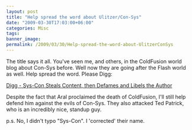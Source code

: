 ```yaml
---
layout: post
title: "Help spread the word about Ulitzer/Con-Sys"
date: "2009-03-30T17:03:00+06:00"
categories: Misc 
tags: 
banner_image: 
permalink: /2009/03/30/Help-spread-the-word-about-UlitzerConSys
---
```


The title says it all. You've seen me, and others, in the ColdFusion world blog about Con-Sys before. Well now they are going after the Flash world as well. Help spread the word. Please Digg:

<a href="http://digg.com/programming/Sys_Con_Steals_Content_then_Defames_and_Libels_the_Author">Digg - Sys-Con Steals Content, then Defames and Libels the Author</a>

Despite the fact that Aral proclaimed the death of ColdFusion, I'll still help defend him against the evils of Con-Sys. They also attacked Ted Patrick, who is an incredibly nice, standup guy.

p.s. No, I didn't typo "Sys-Con". I 'corrected' their name.